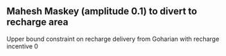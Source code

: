 ## Mahesh Maskey (amplitude 0.1) to divert to recharge area 
Upper bound constraint on recharge delivery from Goharian with recharge incentive 0
